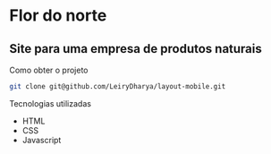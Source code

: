 # Flor do norte
## Site para uma empresa de produtos naturais

Como obter o projeto
```sh
git clone git@github.com/LeiryDharya/layout-mobile.git
```

Tecnologias utilizadas
- HTML
- CSS
- Javascript

